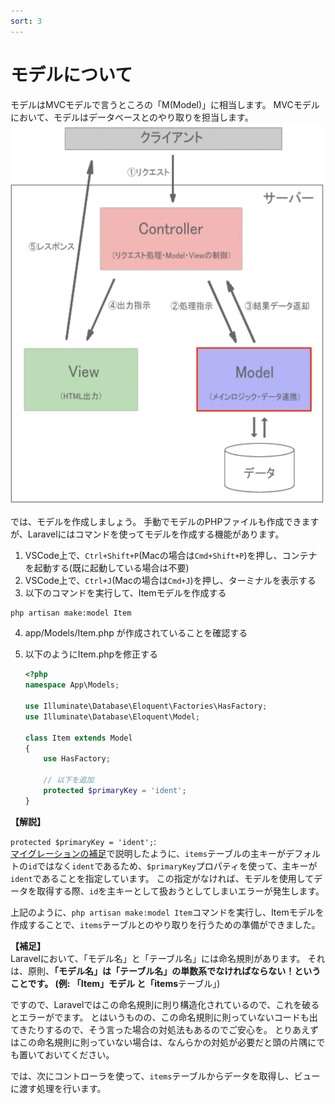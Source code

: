 ```yaml
---
sort: 3
---
```

# モデルについて

モデルはMVCモデルで言うところの「M(Model)」に相当します。
MVCモデルにおいて、モデルはデータベースとのやり取りを担当します。<br>
![](./images/mvc_m.png)

では、モデルを作成しましょう。
手動でモデルのPHPファイルも作成できますが、Laravelにはコマンドを使ってモデルを作成する機能があります。

1. VSCode上で、`Ctrl+Shift+P`(Macの場合は`Cmd+Shift+P`)を押し、コンテナを起動する(既に起動している場合は不要)
2. VSCode上で、`Ctrl+J`(Macの場合は`Cmd+J`)を押し、ターミナルを表示する
3. 以下のコマンドを実行して、Itemモデルを作成する

```bash
php artisan make:model Item
```

4. app/Models/Item.php が作成されていることを確認する
5. 以下のようにItem.phpを修正する

    ```php
    <?php
    namespace App\Models;

    use Illuminate\Database\Eloquent\Factories\HasFactory;
    use Illuminate\Database\Eloquent\Model;

    class Item extends Model
    {
        use HasFactory;

        // 以下を追加
        protected $primaryKey = 'ident';
    }
    ```

**【解説】**　<br>

`protected $primaryKey = 'ident';`: <br>
[マイグレーションの補足](migration.md#マイグレーション)で説明したように、`items`テーブルの主キーがデフォルトの`id`ではなく`ident`であるため、`$primaryKey`プロパティを使って、主キーが`ident`であることを指定しています。
この指定がなければ、モデルを使用してデータを取得する際、`id`を主キーとして扱おうとしてしまいエラーが発生します。

上記のように、`php artisan make:model Item`コマンドを実行し、Itemモデルを作成することで、`items`テーブルとのやり取りを行うための準備ができました。

**【補足】**　<br>
Laravelにおいて、「モデル名」と「テーブル名」には命名規則があります。
それは、原則、**「モデル名」は「テーブル名」の単数系でなければならない！**ということです。
(例: 「Item」モデル と「item**s**テーブル」)

ですので、Laravelではこの命名規則に則り構造化されているので、これを破るとエラーがでます。
とはいうものの、この命名規則に則っていないコードも出てきたりするので、そう言った場合の対処法もあるのでご安心を。
とりあえずはこの命名規則に則っていない場合は、なんらかの対処が必要だと頭の片隅にでも置いておいてください。

では、次にコントローラを使って、`items`テーブルからデータを取得し、ビューに渡す処理を行います。